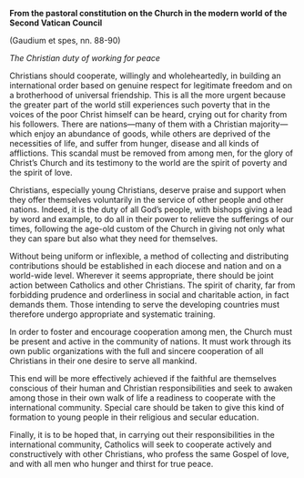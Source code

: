 

**From the pastoral constitution on the Church in the modern world of the Second Vatican Council**

(Gaudium et spes, nn. 88-90)

_The Christian duty of working for peace_

Christians should cooperate, willingly and wholeheartedly, in building an international order based on genuine respect for legitimate freedom and on a brotherhood of universal friendship. This is all the more urgent because the greater part of the world still experiences such poverty that in the voices of the poor Christ himself can be heard, crying out for charity from his followers. There are nations—many of them with a Christian majority—which enjoy an abundance of goods, while others are deprived of the necessities of life, and suffer from hunger, disease and all kinds of afflictions. This scandal must be removed from among men, for the glory of Christ’s Church and its testimony to the world are the spirit of poverty and the spirit of love.

Christians, especially young Christians, deserve praise and support when they offer themselves voluntarily in the service of other people and other nations. Indeed, it is the duty of all God’s people, with bishops giving a lead by word and example, to do all in their power to relieve the sufferings of our times, following the age-old custom of the Church in giving not only what they can spare but also what they need for themselves.

Without being uniform or inflexible, a method of collecting and distributing contributions should be established in each diocese and nation and on a world-wide level. Wherever it seems appropriate, there should be joint action between Catholics and other Christians. The spirit of charity, far from forbidding prudence and orderliness in social and charitable action, in fact demands them. Those intending to serve the developing countries must therefore undergo appropriate and systematic training.

In order to foster and encourage cooperation among men, the Church must be present and active in the community of nations. It must work through its own public organizations with the full and sincere cooperation of all Christians in their one desire to serve all mankind.

This end will be more effectively achieved if the faithful are themselves conscious of their human and Christian responsibilities and seek to awaken among those in their own walk of life a readiness to cooperate with the international community. Special care should be taken to give this kind of formation to young people in their religious and secular education.

Finally, it is to be hoped that, in carrying out their responsibilities in the international community, Catholics will seek to cooperate actively and constructively with other Christians, who profess the same Gospel of love, and with all men who hunger and thirst for true peace.

